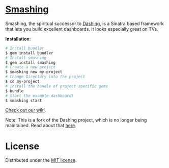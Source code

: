 # [Smashing](https://github.com/dashing-io/smashing/wiki)

Smashing, the spiritual successor to [Dashing](https://github.com/Shopify/dashing), is a Sinatra based framework that lets you build excellent dashboards. It looks especially great on TVs.

**Installation**:

```bash
# Install bundler
$ gem install bundler
# Install smashing
$ gem install smashing
# Create a new project
$ smashing new my-project
# Change Directory into the project
$ cd my-project
# Install the bundle of project specific gems
$ bundle
# Start the example dashboard!
$ smashing start
```

[Check out our wiki](https://github.com/dashing-io/smashing/wiki).

Note: This is a fork of the Dashing project, which is no longer being maintained. Read about that [here](https://github.com/Shopify/dashing/issues/711).

# License
Distributed under the [MIT license](MIT-LICENSE).
